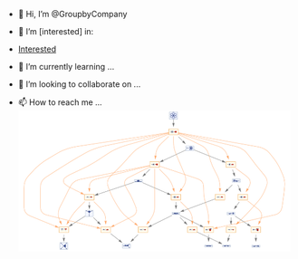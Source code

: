 - 👋 Hi, I’m @GroupbyCompany
- 👀 I’m [interested] in:
- [Interested](https://docs.google.com/document/d/1o6zAHIv-ALqIDAdRgV4SyximXS5zdRsyiDT4Kt95T2I/edit)

- 🌱 I’m currently learning ...
- 💞️ I’m looking to collaborate on ...
- 📫 How to reach me ...
![system](.png)


<!---
Groupby/ is a ✨ special ✨ repository because its `README.md` (this file) appears on your GitHub profile.
You can click the Preview link to take a look at your changes.
--->
